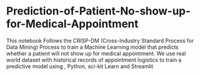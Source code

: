 # Prediction-of-Patient-No-show-up-for-Medical-Appointment
This notebook Follows the CRISP-DM (Cross-Industry Standard Process for Data Mining) Process to train a Machine Learning model that predicts whether a patient will not show up for medical appointment. We use real world dataset with historical records of appointment logistics to train a predictive model using , Python, sci-kit Learn and Streamlit
